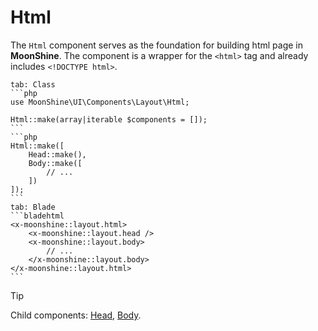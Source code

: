 # Html

The `Html` component serves as the foundation for building html page in **MoonShine**.
The component is a wrapper for the `<html>` tag and already includes `<!DOCTYPE html>`.

~~~tabs
tab: Class
```php
use MoonShine\UI\Components\Layout\Html;

Html::make(array|iterable $components = []);
```
```php
Html::make([
    Head::make(),
    Body::make([
        // ...
    ])
]);
```
tab: Blade
```bladehtml
<x-moonshine::layout.html>
    <x-moonshine::layout.head />
    <x-moonshine::layout.body>
        // ...
    </x-moonshine::layout.body>
</x-moonshine::layout.html>
```
~~~

> [!TIP]
> Child components: [Head](/docs/{{version}}/components/head), [Body](/docs/{{version}}/components/body).
